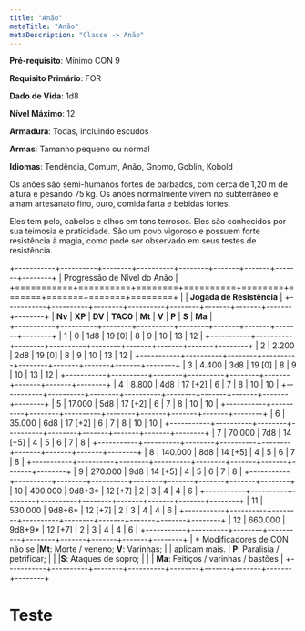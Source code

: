 ```yaml
---
title: "Anão"
metaTitle: "Anão"
metaDescription: "Classe -> Anão"
---
```


**Pré-requisito**: Mínimo CON 9

**Requisito Primário**: FOR

**Dado de Vida**: 1d8

**Nível Máximo**: 12

**Armadura**: Todas, incluindo escudos

**Armas**: Tamanho pequeno ou normal

**Idiomas**: Tendência, Comum, Anão, Gnomo, Goblin, Kobold

Os anões são semi-humanos fortes de barbados, com cerca de 1,20 m de altura e pesando 75 kg. Os anões normalmente vivem no subterrâneo e amam artesanato fino, ouro, comida farta e bebidas fortes.

Eles tem pelo, cabelos e olhos em tons terrosos. Eles são conhecidos por sua teimosia e praticidade. São um povo vigoroso e possuem forte resistência à magia, como pode ser observado em seus testes de resistência.

+-----------+----------+--------+----------+--------+-------+-------+-------+--------+
| Progressão de Nível do Anão                                                        |
+===========+==========+========+==========+========+=======+=======+=======+========+
|                                          | **Jogada de Resistência**               | 
+-----------+----------+--------+----------+--------+-------+-------+-------+--------+
| **Nv**    | **XP**   | **DV** | **TAC0** | **Mt** | **V** | **P** | **S** | **Ma** |  
+-----------+----------+--------+----------+--------+-------+-------+-------+--------+
| 1         | 0        | 1d8    | 19 [0]   | 8      | 9     | 10    | 13    | 12     |
+-----------+----------+--------+----------+--------+-------+-------+-------+--------+
| 2         | 2.200    | 2d8    | 19 [0]   | 8      | 9     | 10    | 13    | 12     |
+-----------+----------+--------+----------+--------+-------+-------+-------+--------+
| 3         | 4.400    | 3d8    | 19 [0]   | 8      | 9     | 10    | 13    | 12     |
+-----------+----------+--------+----------+--------+-------+-------+-------+--------+
| 4         | 8.800    | 4d8    | 17 [+2]  | 6      | 7     | 8     | 10    | 10     | 
+-----------+----------+--------+----------+--------+-------+-------+-------+--------+
| 5         | 17.000   | 5d8    | 17 [+2]  | 6      | 7     | 8     | 10    | 10     |
+-----------+----------+--------+----------+--------+-------+-------+-------+--------+
| 6         | 35.000   | 6d8    | 17 [+2]  | 6      | 7     | 8     | 10    | 10     |
+-----------+----------+--------+----------+--------+-------+-------+-------+--------+
| 7         | 70.000   | 7d8    | 14 [+5]  | 4      | 5     | 6     | 7     | 8      |
+-----------+----------+--------+----------+--------+-------+-------+-------+--------+
| 8         | 140.000  | 8d8    | 14 [+5]  | 4      | 5     | 6     | 7     | 8      |
+-----------+----------+--------+----------+--------+-------+-------+-------+--------+
| 9         | 270.000  | 9d8    | 14 [+5]  | 4      | 5     | 6     | 7     | 8      |
+-----------+----------+--------+----------+--------+-------+-------+-------+--------+
| 10        | 400.000  | 9d8+3* | 12 [+7]  | 2      | 3     | 4     | 4     | 6      |
+-----------+----------+--------+----------+--------+-------+-------+-------+--------+
| 11        | 530.000  | 9d8+6* | 12 [+7]  | 2      | 3     | 4     | 4     | 6      |
+-----------+----------+--------+----------+--------+-------+-------+-------+--------+
| 12        | 660.000  | 9d8+9* | 12 [+7]  | 2      | 3     | 4     | 4     | 6      | 
+-----------+----------+--------+----------+--------+-------+-------+-------+--------+
| &ast; Modificadores de CON não se        |**Mt**: Morte / veneno; **V**: Varinhas; | 
| aplicam mais.                            | **P**: Paralisia / petrificar;          |
|										   |**S**: Ataques de sopro;                 |
|                                          | **Ma**: Feitiços / varinhas / bastões   |
+-----------+----------+--------+----------+--------+-------+-------+-------+--------+


# Teste
